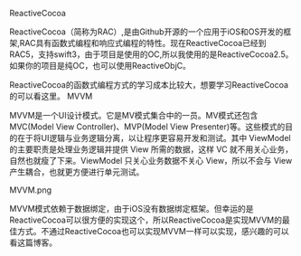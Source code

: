 
ReactiveCocoa

ReactiveCocoa（简称为RAC）,是由Github开源的一个应用于iOS和OS开发的框架,RAC具有函数式编程和响应式编程的特性。现在ReactiveCocoa已经到RAC5，支持swift3，由于项目是使用的OC,所以我使用的是ReactiveCocoa2.5。如果你的项目是纯OC，也可以使用ReactiveObjC。

ReactiveCocoa的函数式编程方式的学习成本比较大，想要学习ReactiveCocoa的可以看这里。
MVVM

MVVM是一个UI设计模式。它是MV模式集合中的一员。MV模式还包含MVC(Model View Controller)、MVP(Model View Presenter)等。这些模式的目的在于将UI逻辑与业务逻辑分离，以让程序更容易开发和测试。其中 ViewModel 的主要职责是处理业务逻辑并提供 View 所需的数据，这样 VC 就不用关心业务，自然也就瘦了下来。ViewModel 只关心业务数据不关心 View，所以不会与 View 产生耦合，也就更方便进行单元测试。

MVVM.png

MVVM模式依赖于数据绑定，由于iOS没有数据绑定框架。但幸运的是ReactiveCocoa可以很方便的实现这个，所以ReactiveCocoa是实现MVVM的最佳方式。不通过ReactiveCocoa也可以实现MVVM一样可以实现，感兴趣的可以看这篇博客。
